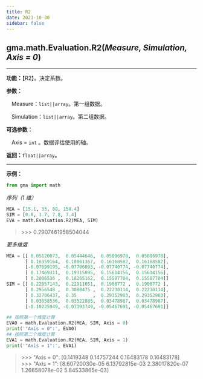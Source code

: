 ```yaml
---
title: R2
date: 2021-10-30
sidebar: false
---
```


## gma.math.Evaluation.**R2**(*Measure, Simulation, Axis = 0*)

---

**功能：**【R2】。决定系数。

**参数：**

&emsp;Measure：`list||array`。第一组数据。

&emsp;Simulation：`list||array`。第二组数据。

**可选参数：** 

&emsp;Axis = `int` 。数据评估使用的轴。

**返回：**`float||array`。

---

**示例：**

```python
from gma import math
```

*序列（1 维）*

```python
MEA = [15.1, 33, 88, 158.4]
SIM = [0.8, 1.7, 7.8, 7.4]
EVA = math.Evaluation.R2(MEA, SIM)
```
> \>>> 0.2907461958504044

*更多维度*
```python
MEA = [[ 0.05120073,  0.05444646,  0.05096978,  0.05096978],
       [ 0.16359164,  0.18061367,  0.16168582,  0.16168582],
       [-0.07699195, -0.07706093, -0.07740774, -0.07740774],
       [ 0.17469311,  0.19315895,  0.15614156,  0.15614156],
       [ 0.2006536 ,  0.18265162,  0.15587704,  0.15587704]]
SIM = [[ 0.22857143,  0.22911051,  0.1908772 ,  0.1908772 ],
       [ 0.2956548 ,  0.3080475 ,  0.22230114,  0.22230114],
       [ 0.32706437,  0.35      ,  0.29352903,  0.29352903],
       [ 0.03658536,  0.03522885,  0.03478987,  0.03478987],
       [-0.10225949, -0.07193749, -0.05467691, -0.05467691]]

## 按照第一个维度计算
EVA0 = math.Evaluation.R2(MEA, SIM, Axis = 0)
print('"Axis = 0":', EVA0)
## 按照第二个维度计算
EVA1 = math.Evaluation.R2(MEA, SIM, Axis = 1)
print('"Axis = 1":', EVA1)
```
> \>>> "Axis = 0": [0.1419348  0.14757244 0.16483178 0.16483178]<br>
> \>>> "Axis = 1": [8.60720030e-05 6.13792815e-03 2.38017820e-07 1.26658078e-02
 5.84533865e-03]
